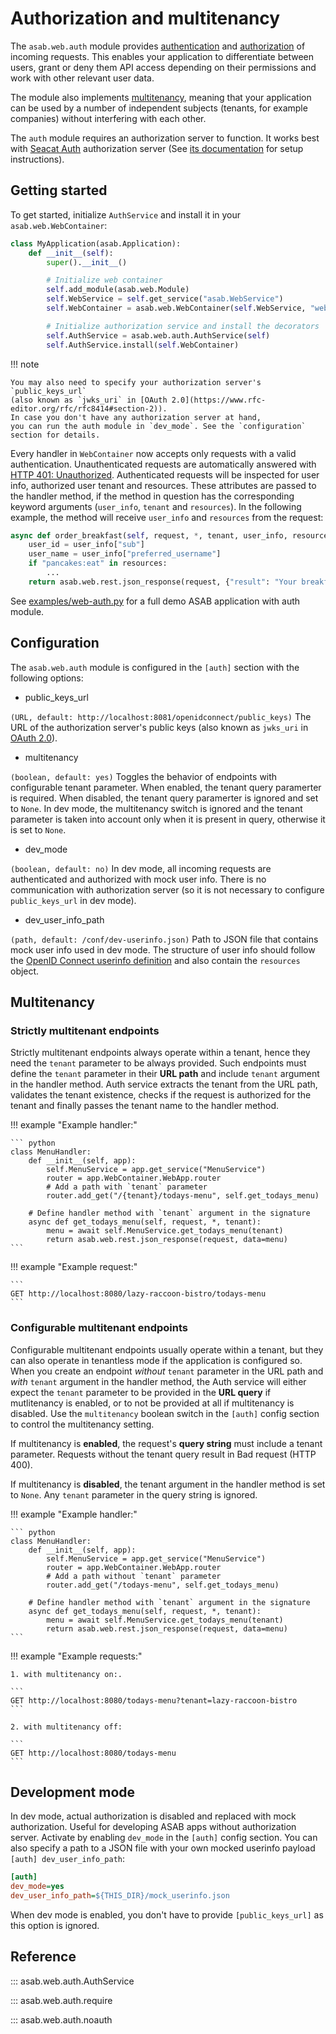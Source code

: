 # Authorization and multitenancy

The `asab.web.auth` module provides [authentication](https://en.wikipedia.org/wiki/Authentication) and
[authorization](https://en.wikipedia.org/wiki/Authorization) of incoming requests.
This enables your application to differentiate between users,
grant or deny them API access depending on their permissions and work
with other relevant user data.

The module also implements [multitenancy](https://en.wikipedia.org/wiki/Multitenancy),
meaning that your application can be used by a number of independent subjects
(tenants, for example companies) without interfering with each other.

The `auth` module requires an authorization server to function.
It works best with [Seacat Auth](https://github.com/TeskaLabs/seacat-auth)
authorization server 
(See [its documentation](https://docs.teskalabs.com/seacat-auth/getting-started/quick-start) for setup instructions).

## Getting started

To get started, initialize `AuthService` and install it in your `asab.web.WebContainer`:

``` python
class MyApplication(asab.Application):
	def __init__(self):
		super().__init__()

		# Initialize web container
		self.add_module(asab.web.Module)
		self.WebService = self.get_service("asab.WebService")
		self.WebContainer = asab.web.WebContainer(self.WebService, "web")

		# Initialize authorization service and install the decorators
		self.AuthService = asab.web.auth.AuthService(self)
		self.AuthService.install(self.WebContainer)
```

!!! note

	You may also need to specify your authorization server's `public_keys_url`
	(also known as `jwks_uri` in [OAuth 2.0](https://www.rfc-editor.org/rfc/rfc8414#section-2)).
	In case you don't have any authorization server at hand,
	you can run the auth module in `dev_mode`. See the `configuration` section for details.


Every handler in `WebContainer` now accepts only requests with a valid authentication.
Unauthenticated requests are automatically answered with
[HTTP 401: Unauthorized](https://developer.mozilla.org/en-US/docs/Web/HTTP/Status/401).
Authenticated requests will be inspected for user info, authorized user tenant and resources.
These attributes are passed to the handler method, if the method in question has
the corresponding keyword arguments (`user_info`, `tenant` and `resources`).
In the following example, the method will receive `user_info` and `resources` from the request:

``` python
async def order_breakfast(self, request, *, tenant, user_info, resources):
	user_id = user_info["sub"]
	user_name = user_info["preferred_username"]
	if "pancakes:eat" in resources:
		...
	return asab.web.rest.json_response(request, {"result": "Your breakfast is being prepared!"})
```

See [examples/web-auth.py](https://github.com/TeskaLabs/asab/blob/master/examples/web-auth.py) for a full demo ASAB application with auth module.

## Configuration

The `asab.web.auth` module is configured
in the `[auth]` section with the following options:

- public_keys_url

`(URL, default: http://localhost:8081/openidconnect/public_keys)` The
URL of the authorization server\'s public keys (also known as `jwks_uri`
in [OAuth 2.0](https://www.rfc-editor.org/rfc/rfc8414#section-2)).

- multitenancy

`(boolean, default: yes)` Toggles the behavior of endpoints with
configurable tenant parameter. When enabled, the tenant query paramerter
is required. When disabled, the tenant query paramerter is ignored and
set to `None`. In dev mode, the multitenancy switch is ignored and the
tenant parameter is taken into account only when it is present in query,
otherwise it is set to `None`.

- dev_mode

`(boolean, default: no)` In dev mode, all incoming requests are
authenticated and authorized with mock user info. There is no
communication with authorization server (so it is not necessary to
configure `public_keys_url` in dev mode).

- dev_user_info_path

`(path, default: /conf/dev-userinfo.json)` Path to JSON file that
contains mock user info used in dev mode. The structure of user info
should follow the [OpenID Connect userinfo
definition](https://openid.net/specs/openid-connect-core-1_0.html#UserInfoResponse)
and also contain the `resources` object.

## Multitenancy

### Strictly multitenant endpoints

Strictly multitenant endpoints always operate within a tenant, hence they need the `tenant` parameter to be always provided.
Such endpoints must define the `tenant` parameter in their **URL path** and include `tenant` argument in the handler method.
Auth service extracts the tenant from the URL path, validates the tenant existence,
checks if the request is authorized for the tenant and finally passes the tenant name to the handler method.

!!! example "Example handler:"

	``` python
	class MenuHandler:
		def __init__(self, app):
			self.MenuService = app.get_service("MenuService")
			router = app.WebContainer.WebApp.router
			# Add a path with `tenant` parameter
			router.add_get("/{tenant}/todays-menu", self.get_todays_menu)

		# Define handler method with `tenant` argument in the signature
		async def get_todays_menu(self, request, *, tenant):
			menu = await self.MenuService.get_todays_menu(tenant)
			return asab.web.rest.json_response(request, data=menu)
	```

!!! example "Example request:"

	```
	GET http://localhost:8080/lazy-raccoon-bistro/todays-menu
	```


### Configurable multitenant endpoints

Configurable multitenant endpoints usually operate within a tenant, but
they can also operate in tenantless mode if the application is
configured so. When you create an endpoint *without* `tenant` parameter
in the URL path and *with* `tenant` argument in the handler method, the
Auth service will either expect the `tenant` parameter to be provided in
the **URL query** if mutlitenancy is enabled, or to not be provided at
all if multitenancy is disabled. Use the `multitenancy` boolean switch
in the `[auth]` config section to control the multitenancy setting.


If multitenancy is **enabled**, the request\'s **query string** must include a tenant parameter.
Requests without the tenant query result in Bad request (HTTP 400).

If multitenancy is **disabled**, the tenant argument in the handler method is set to `None`.
Any `tenant` parameter in the query string is ignored.

!!! example "Example handler:"

	``` python
	class MenuHandler:
		def __init__(self, app):
			self.MenuService = app.get_service("MenuService")
			router = app.WebContainer.WebApp.router
			# Add a path without `tenant` parameter
			router.add_get("/todays-menu", self.get_todays_menu)

		# Define handler method with `tenant` argument in the signature
		async def get_todays_menu(self, request, *, tenant):
			menu = await self.MenuService.get_todays_menu(tenant)
			return asab.web.rest.json_response(request, data=menu)
	```

!!! example "Example requests:"

	1. with multitenancy on:.

	```
	GET http://localhost:8080/todays-menu?tenant=lazy-raccoon-bistro
	```

	2. with multitenancy off:

	```
	GET http://localhost:8080/todays-menu
	```

## Development mode

In dev mode, actual authorization is disabled and replaced with mock authorization.
Useful for developing ASAB apps without authorization server. Activate by enabling `dev_mode` in the `[auth]` config section.
You can also specify a path to a JSON file with your own mocked userinfo payload `[auth] dev_user_info_path`:

``` ini
[auth]
dev_mode=yes
dev_user_info_path=${THIS_DIR}/mock_userinfo.json
```

When dev mode is enabled, you don't have to provide
`[public_keys_url]` as this option is ignored.

## Reference

::: asab.web.auth.AuthService


::: asab.web.auth.require

::: asab.web.auth.noauth
